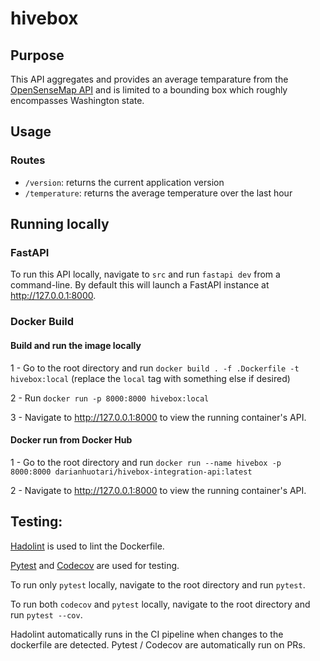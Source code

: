 # hivebox

## Purpose
This API aggregates and provides an average temparature from the [OpenSenseMap API](https://api.opensensemap.org/) and is limited to a bounding box which roughly encompasses Washington state.

## Usage
### Routes
- `/version`: returns the current application version
- `/temperature`: returns the average temperature over the last hour

## Running locally
### FastAPI
To run this API locally, navigate to `src` and run `fastapi dev` from a command-line. By default this will launch a FastAPI instance at <http://127.0.0.1:8000>.

### Docker Build
#### Build and run the image locally
1 - Go to the root directory and run `docker build . -f .Dockerfile -t hivebox:local` (replace the `local` tag with something else if desired)

2 - Run `docker run -p 8000:8000 hivebox:local`

3 - Navigate to <http://127.0.0.1:8000> to view the running container's API.


#### Docker run from Docker Hub
1 - Go to the root directory and run `docker run --name hivebox -p 8000:8000 darianhuotari/hivebox-integration-api:latest`

2 - Navigate to <http://127.0.0.1:8000> to view the running container's API.

## Testing:
[Hadolint](https://github.com/hadolint/hadolint) is used to lint the Dockerfile.

[Pytest](https://docs.pytest.org/en/stable/) and [Codecov](https://docs.codecov.com/docs/code-coverage-with-python) are used for testing. 

To run only `pytest` locally, navigate to the root directory and run `pytest`.

To run both `codecov` and `pytest` locally, navigate to the root directory and run `pytest --cov`.

Hadolint automatically runs in the CI pipeline when changes to the dockerfile are detected. Pytest / Codecov are automatically run on PRs.